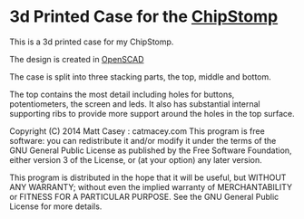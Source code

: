 3d Printed Case for the [ChipStomp](https://github.com/Catmacey/ChipStomp)
=================================

This is a 3d printed case for my ChipStomp.

The design is created in [OpenSCAD](http://www.openscad.org/)

The case is split into three stacking parts, the top, middle and bottom.

The top contains the most detail including holes for buttons, potentiometers, the screen and leds. It also has substantial internal supporting ribs to provide more support around the holes in the top surface.

Copyright (C) 2014 Matt Casey : catmacey.com
This program is free software: you can redistribute it and/or modify it under the terms of the GNU General Public License as published by the Free Software Foundation, either version 3 of the License, or (at your option) any later version.
	
This program is distributed in the hope that it will be useful, but WITHOUT ANY WARRANTY; without even the implied warranty of MERCHANTABILITY or FITNESS FOR A PARTICULAR PURPOSE.  See the GNU General Public License for more details.
